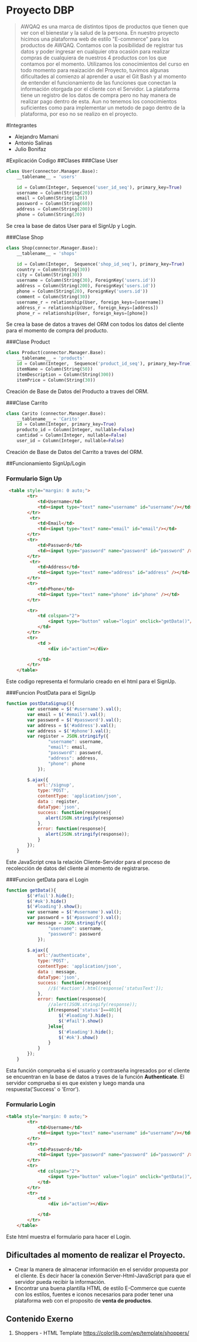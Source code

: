 # Proyecto DBP
> AWQAQ es una marca de distintos tipos de productos que tienen que ver con el bienestar y la salud de la persona. 
En nuestro proyecto hicimos una plataforma web de estilo "E-commerce" para los productos de AWQAQ. 
Contamos con la posibilidad de registrar tus datos y poder ingresar en cualquier otra ocasión para realizar compras de cualquiera de nuestros 4 productos con los que contamos por el momento.
 Utilizamos los conocimientos del curso en todo momento para reaización del Proyecto, tuvimos algunas dificultades al comienzo al aprender a usar el Git Bash y al momento de entender el funcionamiento de las funciones que conectan la información otorgada por el cliente con el Servidor. La plataforma tiene un registro de los datos de compra pero no hay manera de realizar pago dentro de esta. Aun no tenemos los conocimientos suficientes como para implementar un metodo de pago dentro de la plataforma, por eso no se realizo en el proyecto.
 
 
 


#Integrantes
* Alejandro Mamani
* Antonio Salinas
* Julio Bonifaz

 
#Explicación Codigo
##Clases
###Clase User
``` python
class User(connector.Manager.Base):
	__tablename__ = 'users'

	id = Column(Integer, Sequence('user_id_seq'), primary_key=True)
	username = Column(String(20))
	email = Column(String(120))
	password = Column(String(60))
	address = Column(String(200))
	phone = Column(String(20))
```
Se crea la base de datos User para el SignUp y Login.

###Clase Shop
``` python
class Shop(connector.Manager.Base):
	__tablename__ = 'shops'

	id = Column(Integer,  Sequence('shop_id_seq'), primary_key=True)
	country = Column(String(30))
	city = Column(String(30))
	username = Column(String(30), ForeignKey('users.id'))
	address = Column(String(200), ForeignKey('users.id'))
	phone = Column(String(20), ForeignKey('users.id'))
	comment = Column(String(30))
	username_r = relationship(User, foreign_keys=[username])
	address_r = relationship(User, foreign_keys=[address])
	phone_r = relationship(User, foreign_keys=[phone])

```
Se crea la base de datos a traves del ORM con todos los datos del cliente para el momento de compra del producto.

###Clase Product
``` python
class Product(connector.Manager.Base):
	__tablename__ = 'products'
	id = Column(Integer,  Sequence('product_id_seq'), primary_key=True)
	itemName = Column(String(50))
	itemDescription = Column(String(300))
	itemPrice = Column(String(30))
```
Creación de Base de Datos del Producto a traves del ORM.

###Clase Carrito
``` python
class Carito (connector.Manager.Base):
	__tablename__ = 'Carito'
	id = Column(Integer, primary_key=True)
	producto_id = Column(Integer, nullable=False)
	cantidad = Column(Integer, nullable=False)
	user_id = Column(Integer, nullable=False)
```
Creación de Base de Datos del Carrito a traves del ORM.


##Funcionamiento SignUp/Login
### Formulario Sign Up
``` html
 <table style="margin: 0 auto;">
        <tr>
            <td>Username</td>
            <td><input type="text" name="username" id="username"/></td>
        </tr>
         <tr>
            <td>Email</td>
            <td><input type="text" name="email" id="email"/></td>
        </tr>
        <tr>
            <td>Password</td>
            <td><input type="password" name="password" id="password" /></td>
        </tr>
         <tr>
            <td>Address</td>
            <td><input type="text" name="address" id="address" /></td>
        </tr>
        <tr>
            <td>Phone</td>
            <td><input type="text" name="phone" id="phone" /></td>
        </tr>

        <tr>
            <td colspan="2">
                <input type="button" value="login" onclick="getData()"/>
            </td>
        </tr>
        <tr>
            <td >
                <div id="action"></div>

            </td>
        </tr>
    </table>
  ```
  
  Este codigo representa el formulario creado en el html para el SignUp.


###Funcion PostData para el SignUp

``` javascript
function postDataSignup(){
        var username = $('#username').val();
        var email = $('#email').val();
        var password = $('#password').val();
        var address = $('#address').val();
        var address = $('#phone').val();
        var register = JSON.stringify({
                "username": username,
                "email": email,
                "password": password,
                "address": address,
                "phone": phone
            });

        $.ajax({
            url:'/signup',
            type:'POST',
            contentType: 'application/json',
            data : register,
            dataType:'json',
            success: function(response){
               alert(JSON.stringify(response)
            },
            error: function(response){
               alert(JSON.stringify(response));
            }
        });
    }
   ```
 Este JavaScript crea la relación Cliente-Servidor para el proceso de recolección de datos del cliente al momento de registrarse.
    


###Funcion getData para el Login

``` javascript
function getData(){
        $('#fail').hide();
        $('#ok').hide()
        $('#loading').show();
        var username = $('#username').val();
        var password = $('#password').val();
        var message = JSON.stringify({
                "username": username,
                "password": password
            });

        $.ajax({
            url:'/authenticate',
            type:'POST',
            contentType: 'application/json',
            data : message,
            dataType:'json',
            success: function(response){
                //$('#action').html(response['statusText']);
            },
            error: function(response){
                //alert(JSON.stringify(response));
                if(response['status']==401){
                    $('#loading').hide();
                    $('#fail').show()
                }else{
                    $('#loading').hide();
                    $('#ok').show()
                }
            }
        });
    }
```

Esta función comprueba si el usuario y contraseña ingresados por el cliente se encuentran en la base de datos a traves de la función **Authenticate**. El servidor comprueba si es que existen y luego manda una respuesta('Success' o 'Error').


### Formulario Login 
``` html
<table style="margin: 0 auto;">
        <tr>
            <td>Username</td>
            <td><input type="text" name="username" id="username"/></td>
        </tr>
        <tr>
            <td>Password</td>
            <td><input type="password" name="password" id="password" /></td>
        </tr>
        <tr>
            <td colspan="2">
                <input type="button" value="login" onclick="getData()"/>
            </td>
        </tr>
        <tr>
            <td >
                <div id="action"></div>

            </td>
        </tr>
    </table>
```
Este html muestra el formulario para hacer el Login.


## Dificultades al momento de realizar el Proyecto.
* Crear la manera de almacenar información en el servidor propuesta por el cliente. Es decir hacer la conexión Server-Html-JavaScript para que el servidor pueda recibir la información.
* Encontrar una buena plantilla HTML de estilo E-Commerce que cuente con los estilos, fuentes e iconos necesarios para poder tener una plataforma web con el proposito de **venta de productos**.

## Contenido Exerno
1.  Shoppers - HTML Template 
https://colorlib.com/wp/template/shoppers/
